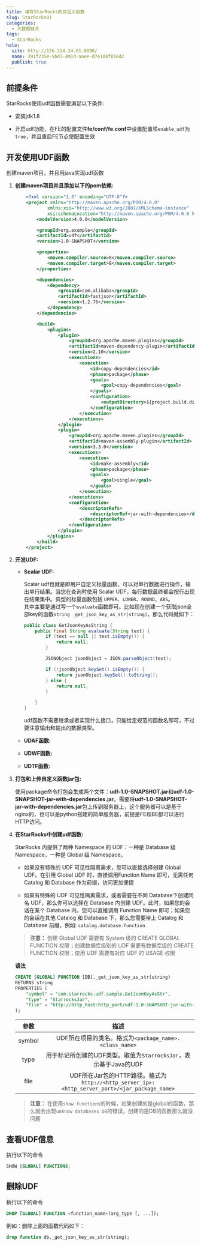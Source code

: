 ```yaml
---
title: 编写StarRocks的自定义函数
slug: StarRocks01
categories:
  - 大数据技术
tags:
  - StarRocks
halo:
  site: http://156.224.24.61:8090/
  name: 391f235e-5bd3-491d-aaee-d7e108f816d2
  publish: true
---
```

## 前提条件

StarRocks使用udf函数需要满足以下条件:

* 安装jdk1.8

* 开启udf功能，在FE的配置文件**fe/conf/fe.conf**中设置配置项`enable_udf`为`true`，并且重启FE节点使配置生效

## 开发使用UDF函数

创建maven项目，并且用java实现udf函数

1. **创建maven项目并且添加以下的pom依赖:**

    ```xml
        <?xml version="1.0" encoding="UTF-8"?>
        <project xmlns="http://maven.apache.org/POM/4.0.0"
                xmlns:xsi="http://www.w3.org/2001/XMLSchema-instance"
                xsi:schemaLocation="http://maven.apache.org/POM/4.0.0 http://maven.apache.org/xsd/maven-4.0.0.xsd">
            <modelVersion>4.0.0</modelVersion>

            <groupId>org.example</groupId>
            <artifactId>udf</artifactId>
            <version>1.0-SNAPSHOT</version>

            <properties>
                <maven.compiler.source>8</maven.compiler.source>
                <maven.compiler.target>8</maven.compiler.target>
            </properties>

            <dependencies>
                <dependency>
                    <groupId>com.alibaba</groupId>
                    <artifactId>fastjson</artifactId>
                    <version>1.2.76</version>
                </dependency>
            </dependencies>

            <build>
                <plugins>
                    <plugin>
                        <groupId>org.apache.maven.plugins</groupId>
                        <artifactId>maven-dependency-plugin</artifactId>
                        <version>2.10</version>
                        <executions>
                            <execution>
                                <id>copy-dependencies</id>
                                <phase>package</phase>
                                <goals>
                                    <goal>copy-dependencies</goal>
                                </goals>
                                <configuration>
                                    <outputDirectory>${project.build.directory}/lib</outputDirectory>
                                </configuration>
                            </execution>
                        </executions>
                    </plugin>
                    <plugin>
                        <groupId>org.apache.maven.plugins</groupId>
                        <artifactId>maven-assembly-plugin</artifactId>
                        <version>3.3.0</version>
                        <executions>
                            <execution>
                                <id>make-assembly</id>
                                <phase>package</phase>
                                <goals>
                                    <goal>single</goal>
                                </goals>
                            </execution>
                        </executions>
                        <configuration>
                            <descriptorRefs>
                                <descriptorRef>jar-with-dependencies</descriptorRef>
                            </descriptorRefs>
                        </configuration>
                    </plugin>
                </plugins>
            </build>
        </project>
    ```

2. **开发UDF:**

    * **Scalar UDF:**  

        Scalar udf也就是即用户自定义标量函数，可以对单行数据进行操作，输出单行结果。当您在查询时使用 Scalar UDF，每行数据最终都会按行出现在结果集中。典型的标量函数包括 `UPPER`、`LOWER`、`ROUND`、`ABS`。
        \
        其中主要是通过写一个`evaluate`函数即可。比如现在创建一个获取json全部key的函数`string _get_json_key_as_str(string)`，那么代码就如下：

        ```java
        public class GetJsonKeyAsString {
            public final String evaluate(String text) {
                if (text == null || text.isEmpty()) {
                    return null;
                }

                JSONObject jsonObject = JSON.parseObject(text);

                if (!jsonObject.keySet().isEmpty()) {
                    return jsonObject.keySet().toString();
                } else {
                    return null;
                }

            }
        }
        ```

        udf函数不需要继承或者实现什么接口，只能给定规范的函数名即可，不过要注意输出和输出的数据类型。

    * **UDAF函数:**

    * **UDWF函数:**

    * **UDTF函数:**

3. **打包和上传自定义函数jar包:**

    使用package命令打包会生成两个文件：**udf-1.0-SNAPSHOT.jar**和**udf-1.0-SNAPSHOT-jar-with-dependencies.jar**。需要将**udf-1.0-SNAPSHOT-jar-with-dependencies.jar**包上传到服务器上，这个服务器可以是基于nginx的，也可以是python搭建的简单服务器，前提是FE和BE都可以进行HTTP访问。

4. **在StarRocks中创建udf函数:**

    StarRocks 内提供了两种 Namespace 的 UDF：一种是 Database 级 Namespace，一种是 Global 级 Namespace。

    * 如果没有特殊的 UDF 可见性隔离需求，您可以直接选择创建 Global UDF。在引用 Global UDF 时，直接调用Function Name 即可，无需任何 Catalog 和 Database 作为前缀，访问更加便捷

    * 如果有特殊的 UDF 可见性隔离需求，或者需要在不同 Database下创建同名 UDF，那么你可以选择在 Database 内创建 UDF。此时，如果您的会话在某个 Database 内，您可以直接调用 Function Name 即可；如果您的会话在其他 Catalog 和 Database 下，那么您需要带上 Catalog 和 Database 前缀，例如: `catalog.database.function`

    > **注意：**
    创建 Global UDF 需要有 System 级的 CREATE GLOBAL FUNCTION 权限；创建数据库级别的 UDF 需要有数据库级的 CREATE FUNCTION 权限；使用 UDF 需要有对应 UDF 的 USAGE 权限

    **语法**

    ```sql
    CREATE [GLOBAL] FUNCTION [DB]._get_json_key_as_str(string) 
    RETURNS string
    PROPERTIES (
        "symbol" = "com.starrocks.udf.sample.GetJsonKeyAsStr", 
        "type" = "StarrocksJar",
        "file" = "http://http_host:http_port/udf-1.0-SNAPSHOT-jar-with-dependencies.jar"
    );
    ```

    |参数|描述|
    |:-:|:-:|
    |symbol|UDF所在项目的类名。格式为`<package_name>.<class_name>`|
    |type|用于标记所创建的UDF类型。取值为`StarrocksJar`，表示基于Java的UDF|
    |file|UDF所在Jar包的HTTP路径。格式为`http://<http_server_ip>:<http_server_port>/<jar_package_name>`|

    > **注意：**
    在使用`show functions`的时候，如果创建的是global的函数，那么就会出现`unknow databases DB`的错误，创建的是DB的函数那么就没问题

## 查看UDF信息

执行以下的命令

```sql
SHOW [GLOBAL] FUNCTIONS;
```

## 删除UDF

执行以下的命令

```sql
DROP [GLOBAL] FUNCTION <function_name>(arg_type [, ...]);
```

例如：删除上面的函数代码如下：

```sql
drop function db._get_json_key_as_str(string);
```
